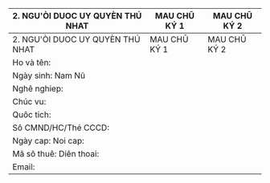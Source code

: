 | 2. NGU'ÒI DUOC UY QUYÈN THÚ NHAT | MAU CHŪ KÝ 1 | MAU CHŪ KÝ 2 |
| --- | --- | --- |
| 2. NGU'ÒI DUOC UY QUYÈN THÚ NHAT | MAU CHŪ KÝ 1 | MAU CHŪ KÝ 2 |
| Ho và tên: |  |  |
| Ngày sinh: Nam Nû |  |  |
| Nghê nghiep: |  |  |
| Chúc vu: |  |  |
| Quôc tich: |  |  |
| Sô CMND/HC/Thé CCCD: |  |  |
| Ngày cap: Noi cap: |  |  |
| Mã sô thuê: Diên thoai: |  |  |
| Email: |  |  |
